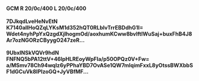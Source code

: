 #### GCM R 20/0c/400 L 20/0c/400
**7DJkqdLveHeNvEtN**<br/>**K7140alIHoQZqLYKsM1d352hQT0RLbIvTrrEBDdhG1I=**<br/>**Wdet4nyhPpYxQzgdXjlhogmOd/aoxhumKCww8bvlftlWuSaj+buxFhB4J8Ar7ozNGORzCByygO247zeR...**<br/><br/>
**9UbxlNSkVQVr9hdN**<br/>**FNFNQ5bPA12ttV+46lpHLREoyWpFIa/p50OPQz0V+Fw=**<br/>**a/MSmv78Ch94wqIz6yPPhaYBD7OvASe1QW7mIqimFxxL8yOtssBWXbbSF1dGCuVk8IPIzoGQ+JyVBfMF...**